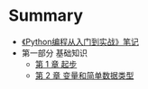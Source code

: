 # Summary

* [《Python编程从入门到实战》笔记](README.md)
* 第一部分 基础知识
  * [第 1 章 起步](./md-note/part1/01-start.md)
  * [第 2 章 变量和简单数据类型](md-note/part1/02-type.md)
